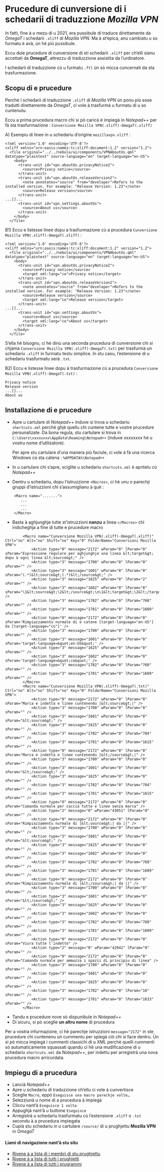 # Prucedure di cunversione di i schedarii di traduzzione _Mozilla VPN_

In fatti, fine à u mezu di u 2021, era pussibule di traduce direttamente da _OmegaT_ i schedarii `.xliff` di _Mozilla VPN_. Ma à st’epica, anu cambiatu u so furmatu è avà, ùn hè più pussibule.  

Eccu duie prucedure di cunversione di sti schedarii `.xliff` per ch’elli sianu accettati da  __OmegaT__, attrezzu di traduzzione assistita da l’urdinatore.  

I schedarii di traduzzione cù u furmatu `.ftl` ùn sò micca cuncernati da sta trasfurmazione.

## Scopu di e prucedure

Perchè i schedarii di traduzzione `.xliff` di _Mozilla VPN_ ùn ponu più esse tradutti direttamente da _OmegaT_, ci vole à trasfurmà u furmatu di u so cuntenutu.  

Eccu a prima prucedura macro chì si pò caricà è impiegà in _Notepad++_ per fà sta trasfurmazione : `Cunversione Mozilla VPN(.xliff)-OmegaT(.xliff)`

A) Esempiu di linee in u schedariu d’origine `mozillavpn.xliff` :
```
<?xml version='1.0' encoding='UTF-8'?>
<xliff xmlns="urn:oasis:names:tc:xliff:document:1.2" version="1.2">
  <file original="../../nebula/ui/components/VPNAboutUs.qml" datatype="plaintext" source-language="en" target-language="en-US">
    <body>
      <trans-unit id="vpn.aboutUs.privacyNotice2">
        <source>Privacy notice</source>
      </trans-unit>
      <trans-unit id="vpn.aboutUs.releaseVersion2">
        <note annotates="source" from="developer">Refers to the installed version. For example: "Release Version: 1.23"</note>
        <source>Release version</source>
      </trans-unit>
...[]...
      <trans-unit id="vpn.settings.aboutUs">
        <source>About us</source>
      </trans-unit>
    </body>
  </file>
```
B1) Eccu e listesse linee dopu a trasfurmazione cù a prucedura `Cunversione Mozilla VPN(.xliff)-OmegaT(.xliff)` :
```
<?xml version='1.0' encoding='UTF-8'?>
<xliff xmlns="urn:oasis:names:tc:xliff:document:1.2" version="1.2">
  <file original="../../nebula/ui/components/VPNAboutUs.qml" datatype="plaintext" source-language="en" target-language="en-US">
    <body>
      <trans-unit id="vpn.aboutUs.privacyNotice2">
        <source>Privacy notice</source>
        <target xml:lang="co">Privacy notice</target>
      </trans-unit>
      <trans-unit id="vpn.aboutUs.releaseVersion2">
        <note annotates="source" from="developer">Refers to the installed version. For example: "Release Version: 1.23"</note>
        <source>Release version</source>
        <target xml:lang="co">Release version</target>
      </trans-unit>
...[]...
      <trans-unit id="vpn.settings.aboutUs">
        <source>About us</source>
        <target xml:lang="co">About us</target>
      </trans-unit>
    </body>
  </file>
```
S’ella hè bisognu, ci hè dinù una seconda prucedura di cunversione chì si chjama `Cunversione Mozilla VPN(.xliff)-OmegaT(.txt)` per trasfurmà un schedariu `.xliff` in furmatu testu simplice. In stu casu, l’estensione di u schedariu trasfurmatu serà `.txt`.  

B2) Eccu e listesse linee dopu à trasfurmazione cù a prucedura `Cunversione Mozilla VPN(.xliff)-OmegaT(.txt)` :
```
Privacy notice
Release version
...[]...
About us
```

## Installazione di e prucedure

- Apre u cartulare di _Notepad++_ induve si trova u schedariu `shortcuts.xml` perchè ghjè quellu chì cuntene tutte e vostre prucedure persunalizate. Da bona regula, stu cartulare si trova in `C:\Users\xxxxxxxx\AppData\Roaming\Notepad++` (induve _xxxxxxxx_ hè u vostru nome d’utilizatore).  

    Per apre stu cartulare d’una manera più faciule, ci vole à fà una ricerca Windows cù sta catena : `%APPDATA%\Notepad++`

- In u cartulare chì s’apre, sciglite u schedariu `shortcuts.xml` è apritelu cù _Notepad++_

- Dentru u schedariu, dopu l’istruzzione `<Macros>`, ci hè unu o parechji gruppi d’istruzzioni chì s’assumiglianu à què :
```
	<Macro name=".......">
	   ...
	   ...
	   ...
	</Macro>
```
- Basta à aghjunghje tutte st’istruzzioni __nanzu__ a linea `</Macros>` chì indicheghja a fine di tutte e prucedure macro
```
        <Macro name="Cunversione Mozilla VPN(.xliff)-OmegaT(.xliff)" Ctrl="no" Alt="no" Shift="no" Key="0" FolderName="Cunversioni Mozilla VPN">
            <Action type="0" message="2172" wParam="0" lParam="0" sParam="Espressione regulare per aghjunghje una linea &lt;target&gt; dopu à ogni linea &lt;source&gt;" />
            <Action type="3" message="1700" wParam="0" lParam="0" sParam="" />
            <Action type="3" message="1601" wParam="0" lParam="0" sParam="(.*)&lt;source&gt;(.*)&lt;/source&gt;" />
            <Action type="3" message="1625" wParam="0" lParam="2" sParam="" />
            <Action type="3" message="1602" wParam="0" lParam="0" sParam="\1&lt;source&gt;\2&lt;/source&gt;\n\1&lt;target&gt;\2&lt;/target&gt;" />
            <Action type="3" message="1702" wParam="0" lParam="768" sParam="" />
            <Action type="3" message="1701" wParam="0" lParam="1609" sParam="" />
            <Action type="0" message="2172" wParam="0" lParam="0" sParam='Rimpiazzamentu nurmale di e catene [target-language="en-US"] da [target-language="co"]' />
            <Action type="3" message="1700" wParam="0" lParam="0" sParam="" />
            <Action type="3" message="1601" wParam="0" lParam="0" sParam='target-language=&quot;en-US&quot;' />
            <Action type="3" message="1625" wParam="0" lParam="0" sParam="" />
            <Action type="3" message="1602" wParam="0" lParam="0" sParam='target-language=&quot;co&quot;' />
            <Action type="3" message="1702" wParam="0" lParam="768" sParam="" />
            <Action type="3" message="1701" wParam="0" lParam="1609" sParam="" />
        </Macro>
        <Macro name="Cunversione Mozilla VPN(.xliff)-OmegaT(.txt)" Ctrl="no" Alt="no" Shift="no" Key="0" FolderName="Cunversioni Mozilla VPN">
            <Action type="0" message="2172" wParam="0" lParam="0" sParam="Marca e indetta e linee cuntenendu |&lt;source&gt;|" />
            <Action type="3" message="1700" wParam="0" lParam="0" sParam="" />
            <Action type="3" message="1601" wParam="0" lParam="0" sParam="&lt;source&gt;" />
            <Action type="3" message="1625" wParam="0" lParam="0" sParam="" />
            <Action type="3" message="1702" wParam="0" lParam="784" sParam="" />
            <Action type="3" message="1701" wParam="0" lParam="1615" sParam="" />
            <Action type="0" message="2172" wParam="0" lParam="0" sParam="Marca e indetta e linee cuntenendu |&lt;/source&gt;|" />
            <Action type="3" message="1700" wParam="0" lParam="0" sParam="" />
            <Action type="3" message="1601" wParam="0" lParam="0" sParam="&lt;/source&gt;" />
            <Action type="3" message="1625" wParam="0" lParam="0" sParam="" />
            <Action type="3" message="1702" wParam="0" lParam="784" sParam="" />
            <Action type="3" message="1701" wParam="0" lParam="1615" sParam="" />
            <Action type="0" message="2172" wParam="0" lParam="0" sParam="Cumanda nurmale per caccià tutte e linee senza marca" />
            <Action type="2" message="0" wParam="43051" lParam="0" sParam="" />
            <Action type="0" message="2172" wParam="0" lParam="0" sParam="Rimpiazzamentu nurmale di |&lt;source&gt;| da ||" />
            <Action type="3" message="1700" wParam="0" lParam="0" sParam="" />
            <Action type="3" message="1601" wParam="0" lParam="0" sParam="&lt;source&gt;" />
            <Action type="3" message="1625" wParam="0" lParam="0" sParam="" />
            <Action type="3" message="1602" wParam="0" lParam="0" sParam="" />
            <Action type="3" message="1702" wParam="0" lParam="768" sParam="" />
            <Action type="3" message="1701" wParam="0" lParam="1609" sParam="" />
            <Action type="0" message="2172" wParam="0" lParam="0" sParam="Rimpiazzamentu nurmale di |&lt;/source&gt;| da ||" />
            <Action type="3" message="1700" wParam="0" lParam="0" sParam="" />
            <Action type="3" message="1601" wParam="0" lParam="0" sParam="&lt;/source&gt;" />
            <Action type="3" message="1625" wParam="0" lParam="0" sParam="" />
            <Action type="3" message="1602" wParam="0" lParam="0" sParam="" />
            <Action type="3" message="1702" wParam="0" lParam="768" sParam="" />
            <Action type="3" message="1701" wParam="0" lParam="1609" sParam="" />
            <Action type="0" message="2172" wParam="0" lParam="0" sParam="Viura tutte l'indette" />
            <Action type="2" message="0" wParam="42042" lParam="0" sParam="" />
            <Action type="0" message="2172" wParam="0" lParam="0" sParam="Cumanda nurmale per ammuzza i spazii di principiu di linea" />
            <Action type="3" message="1700" wParam="0" lParam="0" sParam="" />
            <Action type="3" message="1601" wParam="0" lParam="0" sParam="" />
            <Action type="3" message="1625" wParam="0" lParam="0" sParam="" />
            <Action type="3" message="1702" wParam="0" lParam="16" sParam="" />
            <Action type="3" message="1701" wParam="0" lParam="1633" sParam="" />
        </Macro>
```
- Tandu e prucedure nove sò dispunibule in _Notepad++_
- Di sicuru, si pò sceglie __un altru nome__ di prucedura  

Per a vostra infurmazione, ci hè parechje istruzzioni `message="2172"` in ste prucedure chì cuntenenu un cummentu per spiegà ciò chì si face dentru. Ùn si pò micca impiegà i cummenti classichi di u XML perchè quelli cummenti sò autumaticamente squassati quandu ci hè una mudificazione di u schedariu `shortcuts.xml` da _Notepad++_, per indettu per arregistrà una nova prucedura macro arricurdata.

## Impiegu di a prucedura

- Lancià _Notepad++_
- Apre u schedariu di traduzzione ch’ellu ci vole à cunvertisce
- Sceglie `Macro`, eppò `Eseguisce una macro parechje volte…`
- Selezziunà u nome di a prucedura à impiegà
- Cliccu nant’à `Eseguisce 1 volta`
- Appughjà nant’à u buttone `Eseguisce`
- Arregistrà u schedariu trasfurmatu cù l’estensione `.xliff` o `.txt` secondu à a prucedura impiegata
- Cupià stu schedariu in u cartulare `/source/` di u prughjettu __Mozilla VPN__ in _OmegaT_

#### Liami di navigazione nant’à stu situ
- [Rivene à a lista di i membri di stu prughjettu](./)
- [Rivene à a lista di tutti i prughjetti](../)
- [Rivene à a lista di tutti i prugrammi](../../../../#readme)
